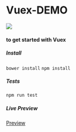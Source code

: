 <h1>Vuex-DEMO</h1>
<img src="https://travis-ci.org/jonathonwang/vuex-demo.svg">
<h4>to get started with Vuex</h4>

<h5>Install</h5>

`bower install`
`npm install`

<h5>Tests</h5>

`npm run test`

<h5>Live Preview</h5>
<a href="https://htmlpreview.github.io/?https://github.com/jonathonwang/vuex-demo/blob/dev/index.html">Preview</a>

